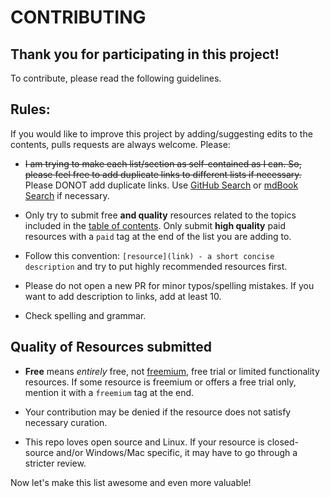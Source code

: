 # CONTRIBUTING

## Thank you for participating in this project!

To contribute, please read the following guidelines.

## Rules:

If you would like to improve this project by adding/suggesting edits to the contents, pulls requests are always welcome. Please:

* <del>I am trying to make each list/section as self-contained as I can. So, please feel free to add duplicate links to different lists if necessary.</del> Please DONOT add duplicate links. Use [GitHub Search](https://github.com/rsapkf/42/search?q=something&unscoped_q=something) or [mdBook Search](https://links.rsapkf.xyz/?search=something) if necessary.

* Only try to submit free **and quality** resources related to the topics included in the [table of contents](README.md#table-of-contents). Only submit __high quality__ paid resources with a `paid` tag at the end of the list you are adding to.

* Follow this convention: `[resource](link) - a short concise description` and try to put highly recommended resources first.

* Please do not open a new PR for minor typos/spelling mistakes. If you want to add description to links, add at least 10.

* Check spelling and grammar.

## Quality of Resources submitted

* **Free** means *entirely* free, not [freemium](https://en.wikipedia.org/wiki/Freemium), free trial or limited functionality resources. If some resource is freemium or offers a free trial only, mention it with a ```freemium``` tag at the end.

* Your contribution may be denied if the resource does not satisfy necessary curation.

* This repo loves open source and Linux. If your resource is closed-source and/or Windows/Mac specific, it may have to go through a stricter review.

Now let's make this list awesome and even more valuable!
